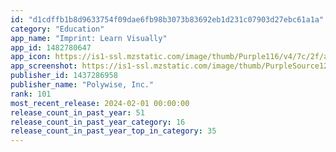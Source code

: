 ```yaml
---
id: "d1cdffb1b8d9633754f09dae6fb98b3073b83692eb1d231c07903d27ebc61a1a"
category: "Education"
app_name: "Imprint: Learn Visually"
app_id: 1482780647
app_icon: https://is1-ssl.mzstatic.com/image/thumb/Purple116/v4/7c/2f/a4/7c2fa409-c836-139f-9cc3-f1018272fbc2/AppIcon-0-1x_U007epad-0-0-sRGB-85-220-0.png/1024x1024bb.png
app_screenshot: https://is1-ssl.mzstatic.com/image/thumb/PurpleSource126/v4/74/09/5a/74095af5-3f15-d99d-028f-b7a97a80ec5d/5e54ce3a-fda3-4afc-b8c2-31c1e48c24eb_Pro_1.png/1242x2688bb.png
publisher_id: 1437286958
publisher_name: "Polywise, Inc."
rank: 101
most_recent_release: 2024-02-01 00:00:00
release_count_in_past_year: 51
release_count_in_past_year_category: 16
release_count_in_past_year_top_in_category: 35
---
```

